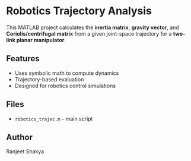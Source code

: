 # Robotics Trajectory Analysis

This MATLAB project calculates the **inertia matrix**, **gravity vector**, and **Coriolis/centrifugal matrix** from a given joint-space trajectory for a **two-link planar manipulator**.

## Features
- Uses symbolic math to compute dynamics
- Trajectory-based evaluation
- Designed for robotics control simulations

## Files
- `robotics_trajec.m` – main script

## Author
Ranjeet Shakya
